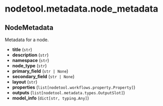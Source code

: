 # nodetool.metadata.node_metadata

## NodeMetadata

Metadata for a node.

- **title** (`str`)
- **description** (`str`)
- **namespace** (`str`)
- **node_type** (`str`)
- **primary_field** (`str | None`)
- **secondary_field** (`str | None`)
- **layout** (`str`)
- **properties** (`list[nodetool.workflows.property.Property]`)
- **outputs** (`list[nodetool.metadata.types.OutputSlot]`)
- **model_info** (`dict[str, typing.Any]`)

